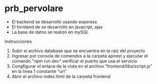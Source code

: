 # prb_pervolare

* El backend se desarrolló usando experess
* El forntend de se desarrolló en javacript, ajax
* La base de datos se realizó en mySQL

Instrucciones
1. Subir el archivo database que se encuentra en la raiz del proyecto
2. Ingresar por consola de comendos a la carpeta apirest y ejecutar el comando "npm run dev" verificar el puerto que usa el servicio
3. Congfigurar el enlace de la vista en el archivo "frontend/libs/script.js" en la linea 1 constante "url" 
4. Abrir el archivo index.html de la carpeta frontend
